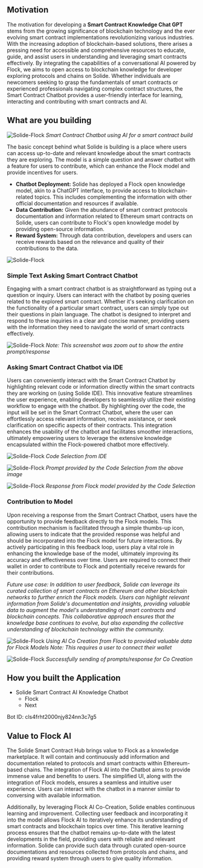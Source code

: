## Motivation 

The motivation for developing a **Smart Contract Knowledge Chat GPT** stems from the growing significance of blockchain technology and the ever evolving smart contract implementations revolutionizing various industries. With the increasing adoption of blockchain-based solutions, there arises a pressing need for accessible and comprehensive resources to educate, guide, and assist users in understanding and leveraging smart contracts effectively. By integrating the capabilities of a conversational AI powered by Flock, we aims to open access to blockchain knowledge for developer exploring protocols and chains on Solide. Whether individuals are newcomers seeking to grasp the fundamentals of smart contracts or experienced professionals navigating complex contract structures, the Smart Contract Chatbot provides a user-friendly interface for learning, interacting and contributing with smart contracts and AI.

## What are you building

![Solide-Flock](/docs/flock/images/ui.png)
*Smart Contract Chatbot using AI for a smart contract build*

The basic concept behind what Solide is building is a place where users can access up-to-date and relevant knowledge about the smart contracts they are exploring. The model is a simple question and answer chatbot with a feature for users to contribute, which can enhance the Flock model and provide incentives for users.

- **Chatbot Deployment:** Solide has deployed a Flock open knowledge model, akin to a ChatGPT interface, to provide access to blockchain-related topics. This includes complementing the information with other official documentation and resources if available.
- **Data Contribution:** Given the abundance of smart contract protocols documentation and information related to Ethereum smart contracts on Solide, users can contribute to Flock's open knowledge model by providing open-source information.
- **Reward System:** Through data contribution, developers and users can receive rewards based on the relevance and quality of their contributions to the data.
    
![Solide-Flock](/docs/flock/images/sequence-diagram.png)

### Simple Text Asking Smart Contract Chatbot

Engaging with a smart contract chatbot is as straightforward as typing out a question or inquiry. Users can interact with the chatbot by posing queries related to the explored smart contract. Whether it's seeking clarification on the functionality of a particular smart contract, users can simply type out their questions in plain language. The chatbot is designed to interpret and respond to these inquiries in a clear and concise manner, providing users with the information they need to navigate the world of smart contracts effectively. 

![Solide-Flock](/docs/flock/images/response.png)
*Note: This screenshot was zoom out to show the entire prompt/response*

### Asking Smart Contract Chatbot via IDE

Users can conveniently interact with the Smart Contract Chatbot by highlighting relevant code or information directly within the smart contracts they are working on (using Solide IDE). This innovative feature streamlines the user experience, enabling developers to seamlessly utilize their existing workflow to engage with the chatbot. By highlighting over the code, the input will be set in the Smart Contract Chatbot, where the user can effortlessly access relevant information, receive assistance, or seek clarification on specific aspects of their contracts. This integration enhances the usability of the chatbot and facilitates smoother interactions, ultimately empowering users to leverage the extensive knowledge encapsulated within the Flock-powered chatbot more effectively.

![Solide-Flock](/docs/flock/images/hightlight.png)
*Code Selection from IDE*

![Solide-Flock](/docs/flock/images/hightlight-prompt.png)
*Prompt provided by the Code Selection from the above image*

![Solide-Flock](/docs/flock/images/hightlight-response.png)
*Response from Flock model provided by the Code Selection*


### Contribution to Model

Upon receiving a response from the Smart Contract Chatbot, users have the opportunity to provide feedback directly to the Flock models. This contribution mechanism is facilitated through a simple thumbs-up icon, allowing users to indicate that the provided response was helpful and should be incorporated into the Flock model for future interactions. By actively participating in this feedback loop, users play a vital role in enhancing the knowledge base of the model, ultimately improving its accuracy and effectiveness over time. Users are required to connect their wallet in order to contribute to Flock and potentially receive rewards for their contributions.

*Future use case: In addition to user feedback, Solide can leverage its curated collection of smart contracts on Ethereum and other blockchain networks to further enrich the Flock models. Users can highlight relevant information from Solide's documentation and insights, providing valuable data to augment the model's understanding of smart contracts and blockchain concepts. This collaborative approach ensures that the knowledge base continues to evolve, but also expanding the collective understanding of blockchain technology within the community.*

![Solide-Flock](/docs/flock/images/contribute.png)
*Using AI Co Creation from Flock to provided valuable data for Flock Models Note: This requires a user to connect their wallet*

![Solide-Flock](/docs/flock/images/contribute-success.png)
*Successfully sending of prompts/response for Co Creation*

## How you built the Application

- Solide Smart Contract AI Knowledge Chatbot
	- Flock
	- Next

Bot ID: cls4frht2000njy824nn3c7g5

## Value to Flock AI

The Solide Smart Contract Hub brings value to Flock as a knowledge marketplace. It will contain and continuously add information and documentation related to protocols and smart contracts within Ethereum-based chains. The integration of Flock AI into the Chatbot aims to provide immense value and benefits to users. The simplified UI, along with the integration of Flock models, ensures a seamless and intuitive user experience. Users can interact with the chatbot in a manner similar to conversing with available information.

Additionally, by leveraging Flock AI Co-Creation, Solide enables continuous learning and improvement. Collecting user feedback and incorporating it into the model allows Flock AI to iteratively enhance its understanding of smart contracts and blockchain topics over time. This iterative learning process ensures that the chatbot remains up-to-date with the latest developments in the field, providing users with reliable and relevant information. Solide can provide such data through curated open-source documentations and resources collected from protocols and chains, and providing reward system through users to give quality information.